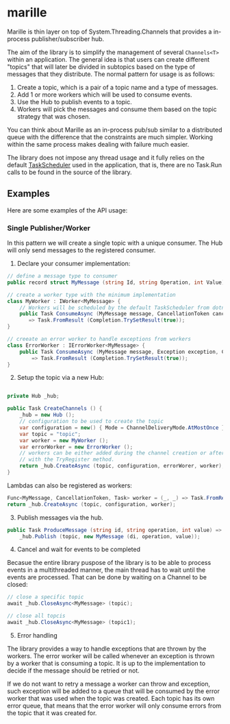 # marille
Marille is thin layer on top of System.Threading.Channels that provides a in-process publisher/subscriber hub.

The aim of the library is to simplify the management of several `Channels<T>` within an application. The general idea
is that users can create different "topics" that will later be divided in subtopics based on the type of
messages that they distribute. The normal pattern for usage is as follows:

1. Create a topic, which is a pair of a topic name and a type of messages.
2. Add 1 or more workers which will be used to consume events.
3. Use the Hub to publish events to a topic.
4. Workers will pick the messages and consume them based on the topic strategy that was chosen.

You can think about Marille as an in-process pub/sub similar to a distributed queue with the difference
that the constraints are much simpler. Working within the same process makes dealing with failure much easier.

The library does not impose any thread usage and it fully relies on the default [TaskScheduler](https://learn.microsoft.com/en-us/dotnet/fundamentals/runtime-libraries/system-threading-tasks-taskscheduler) used in the application, that is, there are no Task.Run calls to be found in the 
source of the library. 

## Examples

Here are some examples of the API usage:

### Single Publisher/Worker

In this pattern we will create a single topic with a unique consumer. The Hub will only send messages to the registered
consumer. 

1. Declare your consumer implementation:

```csharp
// define a message type to consumer
public record struct MyMessage (string Id, string Operation, int Value);

// create a worker type with the minimum implementation 
class MyWorker : IWorker<MyMessage> {
    // Workers will be scheduled by the default TaskScheduler from dotnet
    public Task ConsumeAsync (MyMessage message, CancellationToken cancellationToken = default)
       => Task.FromResult (Completion.TrySetResult(true));
}

// creeate an error worker to handle exceptions from workers
class ErrorWorker : IErrorWorker<MyMessage> {
    public Task ConsumeAsync (MyMessage message, Exception exception, CancellationToken cancellationToken = default)
        => Task.FromResult (Completion.TrySetResult(true));
}

```

2. Setup the topic via a new Hub:

```csharp

private Hub _hub;

public Task CreateChannels () {
    _hub = new Hub ();
    // configuration to be used to create the topic
    var configuration = new() { Mode = ChannelDeliveryMode.AtMostOnce };
    var topic = "topic";
    var worker = new MyWorker ();
    var errorWorker = new ErrorWorker ();
    // workers can be either added during the channel creation or after the fact
    // with the TryRegister method.
    return _hub.CreateAsync (topic, configuration, errorWorer, worker);
}
```

Lambdas can also be registered as workers:

```csharp
Func<MyMessage, CancellationToken, Task> worker = (_, _) => Task.FromResult (true);
return _hub.CreateAsync (topic, configuration, worker);
```

3. Publish messages via the hub.

```csharp
public Task ProduceMessage (string id, string operation, int value) =>
    _hub.Publish (topic, new MyMessage (di, operation, value));
```

4. Cancel and wait for events to be completed

Becasue the entire library puspose of the library is to be able to process 
events in a multithreaded manner, the main thread has to wait until the events
are processed. That can be done by waiting on a Channel to be closed:

```csharp
// close a specific topic
await _hub.CloseAsync<MyMessage> (topic);

// close all topcis
await _hub.CloseAsync<MyMessage> (topic1);
```

5. Error handling

The library provides a way to handle exceptions that are thrown by the workers. The error worker will be called
whenever an exception is thrown by a worker that is consuming a topic. It is up to the implementation to decide 
if the message should be retried or not. 

If we do not want to retry a message a worker can throw and exception, such exception will be added to a queue that 
will be consumed by the error worker that was used when the topic was created. Each topic has its own error queue, that
means that the error worker will only consume errors from the topic that it was created for.


